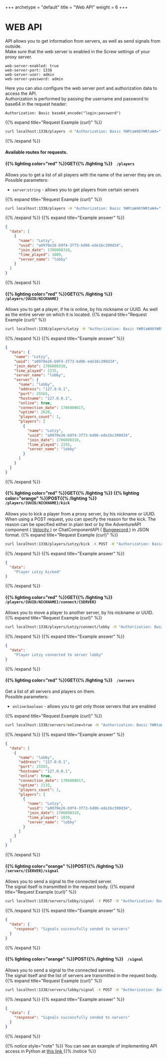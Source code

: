 +++
archetype = "default"
title = "Web API"
weight = 6
+++
# WEB API
API allows you to get information from servers, as well as send signals from outside.\
Make sure that the web server is enabled in the Screw settings of your proxy server.
```
web-server-enabled: true
web-server-port: 1338
web-server-user: admin
web-server-password: admin
```
Here you can also configure the web server port and authorization data to access the API.\
Authorization is performed by passing the username and password to base64 in the request header:
```
Authorization: Basic base64_encode("login:password")
```
{{% expand title="Request Example (curl)" %}}
```bash
curl localhost:1338/players -H "Authorization: Basic YWRtaW46YWRtaW4="
```
{{% /expand %}}

#### Available routes for requests.
#### {{% lighting color="red" %}}GET{{% /lighting %}} &nbsp;&nbsp; `/players`
Allows you to get a list of all players with the name of the server they are on.\
Possible parameters:
- `server`:`string` - allows you to get players from certain servers

{{% expand title="Request Example (curl)" %}}
```bash
curl localhost:1338/players -H "Authorization: Basic YWRtaW46YWRtaW4="
```
{{% /expand %}}
{{% expand title="Example answer" %}}
```json
{
  "data": [
    {
      "name": "Lotzy",
      "uuid": "a0970e26-b9f4-3f73-bd06-ede16c390d34",
      "join_date": 1706008310,
      "time_played": 1089,
      "server_name": "lobby"
    }
  ]
}
```
{{% /expand %}}

#### {{% lighting color="red" %}}GET{{% /lighting %}} &nbsp;&nbsp; `/players/{UUID/NICKNAME}`
Allows you to get a player, if he is online, by his nickname or UUID. As well as the entire server on which it is located.
{{% expand title="Request Example (curl)" %}}
```bash
curl localhost:1338/players/Lotzy -H "Authorization: Basic YWRtaW46YWRtaW4="
```
{{% /expand %}}
{{% expand title="Example answer" %}}
```json
{
  "data": {
    "name": "Lotzy",
    "uuid": "a0970e26-b9f4-3f73-bd06-ede16c390d34",
    "join_date": 1706008310,
    "time_played": 2335,
    "server_name": "lobby",
    "server": {
      "name": "lobby",
      "address": "127.0.0.1",
      "port": 25565,
      "hostname": "127.0.0.1",
      "online": true,
      "connection_date": 1706008017,
      "uptime": 2628,
      "players_count": 1,
      "players": [
        {
          "name": "Lotzy",
          "uuid": "a0970e26-b9f4-3f73-bd06-ede16c390d34",
          "join_date": 1706008310,
          "time_played": 2335,
          "server_name": "lobby"
        }
      ]
    }
  }
}
```
{{% /expand %}}

#### {{% lighting color="red" %}}GET{{% /lighting %}}&nbsp;{{% lighting color="orange" %}}POST{{% /lighting %}} &nbsp;&nbsp; `/players/{UUID/NICKNAME}/kick`
Allows you to kick a player from a proxy server, by his nickname or UUID.\
When using a POST request, you can specify the reason for the kick. The reason can be specified either in plain text or by the AdventureAPI component ( [Velocity <i class="fas fa-link"></i>](https://docs.advntr.dev/serializer/index.html) ) or ChatComponentAPI ( [Bungeecord <i class="fas fa-link"></i>](https://www.spigotmc.org/wiki/the-chat-component-api/) ) in JSON format. 
{{% expand title="Request Example (curl)" %}}
```bash
curl localhost:1338/players/Lotzy/kick -X POST -H "Authorization: Basic YWRtaW46YWRtaW4=" -H "Content-Type: application/json" -d '"GO OUT FROM SERVER"'
```
{{% /expand %}}
{{% expand title="Example answer" %}}
```json
{ 
  "data":
    "Player Lotzy kicked"
}
```
{{% /expand %}}

#### {{% lighting color="red" %}}GET{{% /lighting %}} &nbsp;&nbsp; `/players/{UUID/NICKNAME}/connect/{SERVER}`
Allows you to move a player to another server, by his nickname or UUID.\
{{% expand title="Request Example (curl)" %}}
```bash
curl localhost:1338/players/Lotzy/connect/lobby -H "Authorization: Basic YWRtaW46YWRtaW4="
```
{{% /expand %}}
{{% expand title="Example answer" %}}
```json
{ 
  "data":
    "Player Lotzy connected to server lobby"
}
```
{{% /expand %}}


#### {{% lighting color="red" %}}GET{{% /lighting %}} &nbsp;&nbsp; `/servers`
Get a list of all servers and players on them.\
Possible parameters:
- `online`:`boolean` - allows you to get only those servers that are enabled

{{% expand title="Request Example (curl)" %}}
```bash
curl localhost:1338/servers?online=true -H "Authorization: Basic YWRtaW46YWRtaW4="
```
{{% /expand %}}
{{% expand title="Example answer" %}}
```json
{
  "data": [
    {
      "name": "lobby",
      "address": "127.0.0.1",
      "port": 25565,
      "hostname": "127.0.0.1",
      "online": true,
      "connection_date": 1706008017,
      "uptime": 2132,
      "players_count": 1,
      "players": [
        {
          "name": "Lotzy",
          "uuid": "a0970e26-b9f4-3f73-bd06-ede16c390d34",
          "join_date": 1706008310,
          "time_played": 1839,
          "server_name": "lobby"
        }
      ]
    }
  ]
}
```
{{% /expand %}}


#### {{% lighting color="orange" %}}POST{{% /lighting %}} &nbsp;&nbsp; `/servers/{SERVER}/signal`
Allows you to send a signal to the connected server.\
The signal itself is transmitted in the request body.
{{% expand title="Request Example (curl)" %}}
```bash
curl localhost:1338/servers/lobby/signal -X POST -H "Authorization: Basic YWRtaW46YWRtaW4=" -H "Content-Type: application/json" -d "{'signals':[{'key':'broadcast','data':['Hello world!']}]}"
```
{{% /expand %}}
{{% expand title="Example answer" %}}
```json
{ 
  "data": {
    "response": "Signals successfully sended to servers" 
  } 
}
```
{{% /expand %}}

#### {{% lighting color="orange" %}}POST{{% /lighting %}} &nbsp;&nbsp; `/signal`
Allows you to send a signal to the connected servers.\
The signal itself and the list of servers are transmitted in the request body.
{{% expand title="Request Example (curl)" %}}
```bash
curl localhost:1338/servers/lobby/signal -X POST -H "Authorization: Basic YWRtaW46YWRtaW4=" -H "Content-Type: application/json" -d "{'servers':['lobby'],'signals':[{'key':'broadcast','data':['Hello world!']}]}"
```
{{% /expand %}}
{{% expand title="Example answer" %}}
```json
{ 
  "data": {
    "response": "Signals successfully sended to servers" 
  } 
}
```
{{% /expand %}}

{{% notice style="note" %}}
You can see an example of implementing API access in Python at [this link <i class="fas fa-link"></i>](https://github.com/crewpvp/skcrew-python)
{{% /notice %}}


